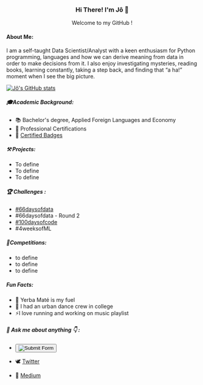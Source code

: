 ### <p align="center"> Hi There! I'm Jô 👋 </p>

<p align="center"> Welcome to my GitHub ! </p>

#### About Me:

I am a self-taught Data Scientist/Analyst with a keen enthusiasm for Python programming, languages and how we can derive meaning from data in order to make decisions from it. I also enjoy investigating mysteries, reading books, learning constantly, taking a step back, and finding that “a ha!” moment when I see the big picture.



[![Jô's GitHub stats](https://github-readme-stats.vercel.app/api?username=jo-grammer)](https://github.com/jo-grammer/github-readme-stats)



##### 🎓Academic Background:

* 📚 Bachelor's degree, Applied Foreign Languages and Economy
* 📑 Professional Certifications
* 🧿 [Certified Badges](https://www.credly.com/users/joao-felipe-whitehead/badges)

##### ⚒ Projects:

* To define
* To define
* To define


##### 🏆 Challenges :

* [#66daysofdata](https://github.com/jo-grammer/66daysofdata)
* #66daysofdata - Round 2
* [#100daysofcode](https://github.com/jo-grammer/100daysofcode)
* #4weeksofML 

##### 🏅Competitions:

* to define
* to define
* to define


##### Fun Facts:

* 🧉 Yerba Maté is my fuel 
* 🕺 I had an urban dance crew in college
* ⚡I love running and working on music playlist
 
 
 
#####  💬 Ask me about anything 👇 : 



* [<button>
   <img src="https://img.shields.io/badge/LinkedIn-0077B5?style=for-the-badge&logo=linkedin&logoColor=white" alt="Submit Form">
</button>](https://www.linkedin.com/in/jf-whitehead)

* 🕊 [Twitter](https://www.twitter.com/jo_grammer)

* 📰 [Medium](https://medium.com/@jo.grammer)



<!--
**jo-grammer/jo-grammer** is a ✨ _special_ ✨ repository because its `README.md` (this file) appears on your GitHub profile.
